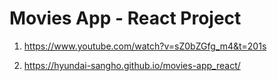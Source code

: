 # Movies App - React Project

1. <https://www.youtube.com/watch?v=sZ0bZGfg_m4&t=201s>

2. <https://hyundai-sangho.github.io/movies-app_react/>
